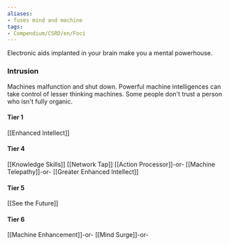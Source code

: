 ```yaml
---
aliases:
- fuses mind and machine
tags:
- Compendium/CSRD/en/Foci
---
```


Electronic aids implanted in your brain make you a mental powerhouse.
 ### Intrusion
Machines malfunction and shut down. Powerful machine intelligences can take control of lesser thinking machines. Some people don't trust a person who isn't fully organic.

#### Tier 1
[[Enhanced Intellect]]
#### Tier 4
[[Knowledge Skills]]
[[Network Tap]]
[[Action Processor]]-or-
[[Machine Telepathy]]-or-
[[Greater Enhanced Intellect]]
#### Tier 5
[[See the Future]]
#### Tier 6
[[Machine Enhancement]]-or-
[[Mind Surge]]-or-
